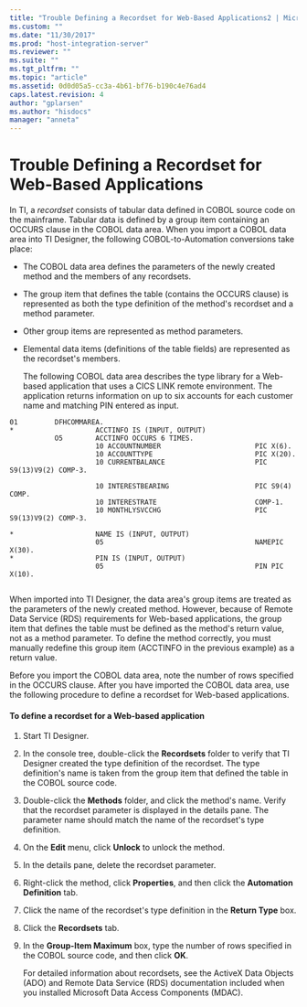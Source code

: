 ```yaml
---
title: "Trouble Defining a Recordset for Web-Based Applications2 | Microsoft Docs"
ms.custom: ""
ms.date: "11/30/2017"
ms.prod: "host-integration-server"
ms.reviewer: ""
ms.suite: ""
ms.tgt_pltfrm: ""
ms.topic: "article"
ms.assetid: 0d0d05a5-cc3a-4b61-bf76-b190c4e76ad4
caps.latest.revision: 4
author: "gplarsen"
ms.author: "hisdocs"
manager: "anneta"
---
```

# Trouble Defining a Recordset for Web-Based Applications
In TI, a *recordset* consists of tabular data defined in COBOL source code on the mainframe. Tabular data is defined by a group item containing an OCCURS clause in the COBOL data area. When you import a COBOL data area into TI Designer, the following COBOL-to-Automation conversions take place:  
  
- The COBOL data area defines the parameters of the newly created method and the members of any recordsets.  
  
- The group item that defines the table (contains the OCCURS clause) is represented as both the type definition of the method's recordset and a method parameter.  
  
- Other group items are represented as method parameters.  
  
- Elemental data items (definitions of the table fields) are represented as the recordset's members.  
  
  The following COBOL data area describes the type library for a Web-based application that uses a CICS LINK remote environment. The application returns information on up to six accounts for each customer name and matching PIN entered as input.  
  
```  
01         DFHCOMMAREA.  
*                    ACCTINFO IS (INPUT, OUTPUT)  
           O5        ACCTINFO OCCURS 6 TIMES.  
                     10 ACCOUNTNUMBER                       PIC X(6).  
                     10 ACCOUNTTYPE                         PIC X(20).  
                     10 CURRENTBALANCE                      PIC S9(13)V9(2) COMP-3.  
  
                     10 INTERESTBEARING                     PIC S9(4) COMP.  
                     10 INTERESTRATE                        COMP-1.  
                     10 MONTHLYSVCCHG                       PIC S9(13)V9(2) COMP-3.  
  
*                    NAME IS (INPUT, OUTPUT)  
                     05                                     NAMEPIC X(30).  
*                    PIN IS (INPUT, OUTPUT)  
                     05                                     PIN PIC X(10).  
  
```  
  
 When imported into TI Designer, the data area's group items are treated as the parameters of the newly created method. However, because of Remote Data Service (RDS) requirements for Web-based applications, the group item that defines the table must be defined as the method's return value, not as a method parameter. To define the method correctly, you must manually redefine this group item (ACCTINFO in the previous example) as a return value.  
  
 Before you import the COBOL data area, note the number of rows specified in the OCCURS clause. After you have imported the COBOL data area, use the following procedure to define a recordset for Web-based applications.  
  
#### To define a recordset for a Web-based application  
  
1. Start TI Designer.  
  
2. In the console tree, double-click the **Recordsets** folder to verify that TI Designer created the type definition of the recordset. The type definition's name is taken from the group item that defined the table in the COBOL source code.  
  
3. Double-click the **Methods** folder, and click the method's name. Verify that the recordset parameter is displayed in the details pane. The parameter name should match the name of the recordset's type definition.  
  
4. On the **Edit** menu, click **Unlock** to unlock the method.  
  
5. In the details pane, delete the recordset parameter.  
  
6. Right-click the method, click **Properties**, and then click the **Automation Definition** tab.  
  
7. Click the name of the recordset's type definition in the **Return Type** box.  
  
8. Click the **Recordsets** tab.  
  
9. In the **Group-Item Maximum** box, type the number of rows specified in the COBOL source code, and then click **OK**.  
  
   For detailed information about recordsets, see the ActiveX Data Objects (ADO) and Remote Data Service (RDS) documentation included when you installed Microsoft Data Access Components (MDAC).